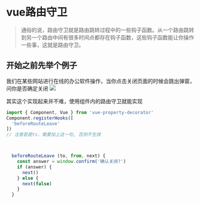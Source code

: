 # vue路由守卫
> 通俗的说，路由守卫就是路由跳转过程中的一些钩子函数。从一个路由跳转到另一个路由中间有很多时间点都存在钩子函数，这些钩子函数能让你操作一些事，这就是路由守卫。

## 开始之前先举个例子
我们在某些网站进行在线的办公软件操作，当你点击关闭页面的时候会跳出弹窗，问你是否确定关闭
![](https://user-gold-cdn.xitu.io/2020/7/18/1735ff1f9cdeca5c?w=462&h=146&f=png&s=3462)

其实这个实现起来并不难，使用组件内的路由守卫就能实现
```typescript
import { Component, Vue } from 'vue-property-decorator'
Component.registerHooks([
  'beforeRouteLeave'
])
// 注意若是ts，需要加上这一句, 否则不生效 



  beforeRouteLeave (to, from, next) {
    const answer = window.confirm('确认关闭?')
    if (answer) {
      next()
    } else {
      next(false)
    }
  }
```